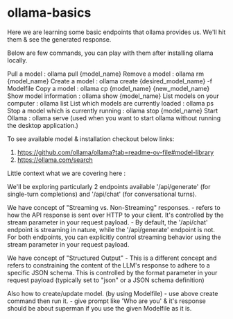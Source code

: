 # ollama-basics

Here we are learning some basic endpoints that ollama provides us. We'll hit them & see the generated response.

Below are few commands, you can play with them after installing ollama locally.

Pull a model : ollama pull {model_name}
Remove a model : ollama rm {model_name}
Create a model : ollama create {desired_model_name} -f Modelfile
Copy a model : ollama cp {model_name} {new_model_name}
Show model information : ollama show {model_name}
List models on your computer : ollama list
List which models are currently loaded : ollama ps
Stop a model which is currently running : ollama stop {model_name}
Start Ollama : ollama serve  (used when you want to start ollama without running the desktop application.)


To see available model & installation checkout below links:
1. https://github.com/ollama/ollama?tab=readme-ov-file#model-library
2. https://ollama.com/search


Little context what we are covering here : 

We'll be exploring particularly 2 endpoints available '/api/generate' (for single-turn completions) and '/api/chat' (for conversational turns).


We have concept of "Streaming vs. Non-Streaming" responses.
    - refers to how the API response is sent over HTTP to your client. It's controlled by the stream parameter in your request payload.
    - By default, the '/api/chat' endpoint is streaming in nature, while the '/api/generate' endpoint is not. For both endpoints, you can explicitly control streaming behavior using the stream parameter in your request payload.


We have concept of "Structured Output"
    - This is a different concept and refers to constraining the content of the LLM's response to adhere to a specific JSON schema. This is controlled by the format parameter in your request payload (typically set to "json" or a JSON schema definition)


Also how to create/update model. (by using Modelfile) 
    - use above create command then run it.
    - give prompt like 'Who are you' & it's response should be about superman if you use the given Modelfile as it is.